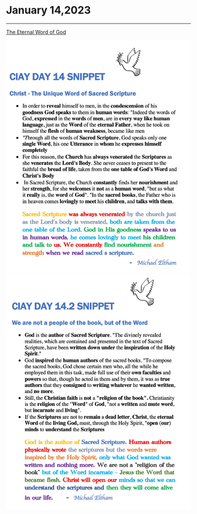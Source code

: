 # January 14,2023
---

[The Eternal Word of God](https://youtu.be/RupRbJjkP6c)

![Day 14 Snippet](https://github.com/fernal73/CIAY/blob/main/Day14Snippet.jpg?raw=true)
![Day 14 Snippet2](https://github.com/fernal73/CIAY/blob/main/Day14Snippet2.jpg?raw=true)
